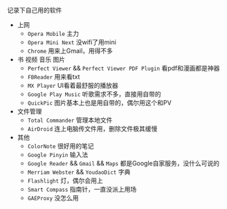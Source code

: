 <!--
Title: android 软件推荐
Tag: android
-->

记录下自己用的软件

+ 上网
    - `Opera Mobile` 主力
    - `Opera Mini Next` 没wifi了用mini
    - `Chrome` 用来上Gmail，用得不多
+ 书 视频 音乐 图片
    - `Perfect Viewer` && `Perfect Viewer PDF Plugin` 看pdf和漫画都是神器
    - `FBReader` 用来看txt
    - `MX Player` UI看着最舒服的播放器
    - `Google Play Music` 听歌需求不多，直接用自带的
    - `QuickPic` 图片基本上也是用自带的，偶尔用这个和PV
+ 文件管理
    - `Total Commander` 管理本地文件
    - `AirDroid` 连上电脑传文件用，删除文件极其缓慢
+ 其他
    - `ColorNote` 很好用的笔记
    - `Google Pinyin` 输入法
    - `Google Reader` && `Gmail` && `Maps` 都是Google自家服务，没什么可说的
    - `Merriam Webster` && `YoudaoDict` 字典
    - `Flashlight` 灯，偶尔会用上
    - `Smart Compass` 指南针，一直没派上用场
    - `GAEProxy` 没怎么用
